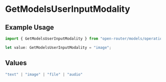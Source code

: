 # GetModelsUserInputModality

## Example Usage

```typescript
import { GetModelsUserInputModality } from "open-router/models/operations";

let value: GetModelsUserInputModality = "image";
```

## Values

```typescript
"text" | "image" | "file" | "audio"
```